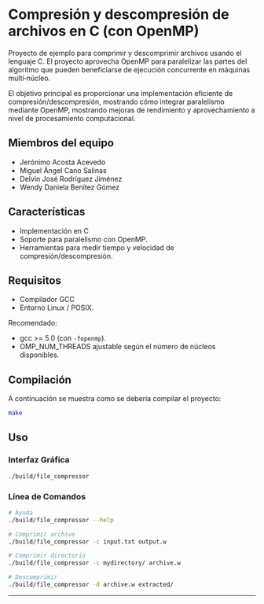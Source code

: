 # Compresión y descompresión de archivos en C (con OpenMP)

Proyecto de ejemplo para comprimir y descomprimir archivos usando el lenguaje C. El proyecto aprovecha OpenMP para paralelizar las partes del algoritmo que pueden beneficiarse de ejecución concurrente en máquinas multi‑núcleo.

El objetivo principal es proporcionar una implementación eficiente de compresión/descompresión, mostrando cómo integrar paralelismo mediante OpenMP, mostrando mejoras de rendimiento y aprovechamiento a nivel de procesamiento computacional.

## Miembros del equipo

- Jerónimo Acosta Acevedo
- Miguel Ángel Cano Salinas
- Delvin José Rodríguez Jiménez
- Wendy Daniela Benítez Gómez

## Características

- Implementación en C
- Soporte para paralelismo con OpenMP.
- Herramientas para medir tiempo y velocidad de compresión/descompresión.

## Requisitos

- Compilador GCC
- Entorno Linux / POSIX.

Recomendado:

- gcc >= 5.0 (con `-fopenmp`).
- OMP_NUM_THREADS ajustable según el número de núcleos disponibles.

## Compilación
A continuación se muestra como se debería compilar el proyecto:

```bash
make
```

## Uso

### Interfaz Gráfica

```bash
./build/file_compressor
```

### Línea de Comandos

```bash
# Ayuda
./build/file_compressor --help

# Comprimir archivo
./build/file_compressor -c input.txt output.w

# Comprimir directorio
./build/file_compressor -c mydirectory/ archive.w

# Descomprimir
./build/file_compressor -d archive.w extracted/
```

---